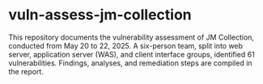 # vuln-assess-jm-collection
This repository documents the vulnerability assessment of JM Collection, conducted from May 20 to 22, 2025. A six-person team, split into web server, application server (WAS), and client interface groups, identified 61 vulnerabilities. Findings, analyses, and remediation steps are compiled in the report.
